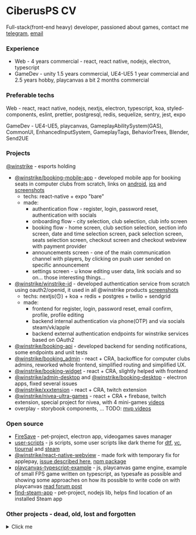 # CiberusPS CV

Full-stack(front-end heavy) developer, passioned about games, contact me [telegram](https://t.me/Ciberus), [email](mailto:ciberus.ps+github@gmail.com)

### **Experience**

- Web - 4 years commercial - react, react native, nodejs, electron, typescript
- GameDev - unity 1.5 years commercial, UE4-UE5 1 year commercial and 2.5 years hobby, playcanvas a bit 2 months commercial

### **Preferable techs**

Web - react, react native, nodejs, nextjs, electron, typescript, koa, styled-components, eslint, prettier, postgresql, redis, sequelize, sentry, jest, expo

GameDev - UE4-UE5, playcanvas, GameplayAbilitySystem(GAS), CommonUI, EnhancedInputSystem, GameplayTags, BehaviorTrees, Blender, Send2UE

### **Projects**

[@winstrike](https://winstrike.gg/) - esports holding

- [@winstrike/booking-mobile-app](https://github.com/winstrike/booking-mobile-app) - developed mobile app for booking seats in computer clubs from scratch, links on [android](https://plyay.google.com/store/apps/details?id=gg.winstrike.booking), [ios](https://apps.apple.com/us/app/id1493178030?platform=iphone) and [screenshots](https://drive.google.com/drive/folders/19WL4fDZenSHa6JQpl0V69f9lds3cnyJs?usp=sharing)
  - techs: react-native + expo "bare"
  - made:
    - authentication flow - register, login, password reset, authentication with socials
    - onboarding flow - city selection, club selection, club info screen
    - booking flow - home screen, club section selection, section info screen, date and time selection screen, pack selection screen, seats selection screen, checkout screen and checkout webview with payment provider
    - announcements screen - one of the main communication channel with players, by clicking on push user sended on specific announcement
    - settings screen - u know editing user data, link socials and so on... those interesting things...
- [@winstrike/winstrike-id](https://github.com/winstrike/winstrike-id) - developed authentication service from scratch using oauth2/openid, it used in all @winstrike products [screenshots](https://drive.google.com/drive/folders/1dbAMkge5IVeBQAWo8Nr9KCVQ7PdX1bPA?usp=sharing)
  - techs: nextjs(🙃) + koa + redis + postgres + twilio + sendgrid
  - made:
    - frontend for register, login, password reset, email confirm, profile, profile editing
    - backend internal authentication via phone(OTP) and via socials steam/vk/apple
    - backend external authentication endpoints for winstrike services based on OAuth2
- [@winstrike/booking-api](https://github.com/winstrike/booking-api) - developed backend for sending notifications, some endpoints and unit tests
- [@winstrike/booking_admin](https://github.com/winstrike/booking_admin) - react + CRA, backoffice for computer clubs admins, reworked whole frontend, simplified routing and simplified UX.
- [@winstrike/booking-widget](https://github.com/winstrike/booking-widget) - react + CRA, slightly helped with frontend
- [@winstrike/admin-desktop](https://github.com/winstrike/admin-desktop) and [@winstrike/booking-desktop](https://github.com/winstrike/booking-desktop) - electron apps, fixed several issues
- [@winstrike/xxxtension](https://github.com/winstrike/xxxtension) - react + CRA, twitch extension
- [@winstrike/nivea-ultra-games](https://github.com/winstrike/nivea-ultra-games) - react + CRA + firebase, twitch extension, special project for nivea, with 4 mini-games [videos](https://drive.google.com/drive/folders/198i2uEnq2ujBx7ytWYs0Exlgpd-Heorw?usp=sharing)
- overplay - storybook components, ... TODO: [mvp videos](https://drive.google.com/drive/folders/15U-ssReDAgv0JG2YYRYNOseedJa3CuYF?usp=sharing)

### Open source

- [FireSave](https://github.com/Ciberusps/FireSave) - pet-project, electron app, videogames saves manager
- [user-scripts](https://github.com/Ciberusps/user-scripts) - js scripts, some user scripts like dark theme for [dtf](https://dtf.ru), [vc](https://vc.ru/), [tjournal](https://tjournal.ru/) and [steam](https://store.steampowered.com/)
- [@winstrike/react-native-webview](https://github.com/winstrike/react-native-webview) - made fork with temporary fix for applepay, [issue described here](https://github.com/react-native-webview/react-native-webview/issues/920#issuecomment-720305564), [npm package](https://github.com/winstrike/react-native-webview/packages/610545)
- [playcanvas-typescript-example](https://github.com/Ciberusps/playcanvas-typescript-example) - js, playcanvas game engine, example of small FPS game written on typescript, as typesafe as possible and showing some approaches on how its possible to write code on with playcanvas [read forum post](https://forum.playcanvas.com/t/example-template-project-with-typescript/25272)
- [find-steam-app](https://github.com/Ciberusps/find-steam-app) - pet-project, nodejs lib, helps find location of an installed Steam app


### Other projects - dead, old, lost and forgotten

<details>
  <summary>Click me</summary>

- [Artifaction.gg](https://artifaction.gg/)

  Site about Artifact | Full-stack developer | 09.2018 | [screenshots](https://drive.google.com/drive/folders/1RidLVceBWTP1dMExlAsfBqtLKODKQVo-?usp=sharing)

  Artifaction.gg - site about [valve](https://www.valvesoftware.com/en/) game - Artifact started by DOTA2/Esports enthusiasts well known in DOTA 2 community([@SirActionSlacks](https://twitter.com/@SirActionSlacks), [@Cyborgmatt](https://twitter.com/@Cyborgmatt), [@SUNSfanTV](https://twitter.com/@SUNSfanTV), [@bukkadota](https://twitter.com/@bukkadota), [@followNoxville](https://twitter.com/@followNoxville)) to build best community project where people may come for anything they want - casual videos, twitch shows, stats, tournaments, hot news, cards info, learning, cardsmith to make their own cards, deck builder, pathfinder and much more.

  I joined the team at the end of september. At start i wanted to make twitch extension - [concept here](https://imgur.com/a/xtcJO9o) later @bukkadota suggest me to help with site development and gave full freedom of choice of technology stack. 
  There was many changes in project structure/tech stack, here some solutions we use:
  - firebase cloud storage as CDN for UGC(raw images, thumbnails...)
  - firebase hosting - for static assets(js, html, css, images, fonts...)
  - cdn.artifaction.gg - repo for fetching images from artifact client and valve API -> processing them(trim, resize, convert) -> and save them in normalized structure. It use [ValveResourceFormat](https://github.com/SteamDatabase/ValveResourceFormat) to decompile assets from client.

  Techs: React, TypeScript, MobX, styled-components, Webpack, Babel, PostgreSQL, Redis, express, Knex.js, Objection.js, Twitch API, Quill, firebase - cloud storage, firebase - hosting, passport, passport-discord, passport-steam, pg, discord.js, nodemon, yarn, yarn workspaces, prettier, sharp, express-session

- [Bubble Text](https://github.com/dkubatko/BubbleText)

  Twitch extension | Front-End developer & Co-founder | 04.2018 | [screenshots](https://drive.google.com/drive/folders/1BqGewZzHA5TSAwPi0dftpX47z6NAYIo1?usp=sharing)

  First of several exts using "Bits in Extensions". Selected by [Twitch.tv](https://twitch.tv/) for feature placement.

  Bubble Text - allows streamers to install an interactive speech bubble on their stream. Viewers can then use bits to get a set of text, animation and bubble style that will be displayed on the stream. By providing a variety of options, bubble text assures a unique and personalized experience for every user. This extension makes viewers feel more engaged by providing a gateway from Twitch to streamer’s screen. For streamers, this extension gives an opportunity to monetize their stream by giving them a portion of each sale.

  Made in collaboration with [@drazzzer](https://twitter.com/drazzzer)(Kubatko Daniil)

  Techs: React, TypeScript, MobX, styled-components, Webpack, socket.io, Twitch API, Twitch Extensions

- [GameStat](https://github.com/Ciberusps/gamestat)

  Twitch extension | Owner | 09.2017 | [screenshots](https://drive.google.com/drive/folders/1sNbjxvxU9S5ONYIgdLiKe2Wjp81BRsth?usp=sharing)

  [Twitch extension](https://dashboard.twitch.tv/extensions/4xthrtbw4oqjxl478qsjspia8vt3ra) provide in-game statistics for the streamers currently support DOTA 2
  Also integrated data from awesome personal esports training lab - GOSU.AI u can read about it here

  Techs: React, Postman, PostgreSQL, Webpack, MobX, Redis, yarn, yarn workspaces, lodash, Twitch API, Twitch Extensions

  Metrics:
    Installs - 2950,
    Uninstalls - 824,
    Activations - 1603,
    Views - 8,477,823,
    Uniq Viewers - 4,899,421,
    Uniq Viewers(09.01-07.02) - 240,888
    Clicks - 9,927,763,
    Uniq Interactions - 1,123,464,
    Uniq Interactions(09.01-07.02) - 64,278,

- Treasure Simulator 2

  Prototype | Owner | 24.01.2017 | [screenshots](https://drive.google.com/drive/folders/1LLXjpPTuQ2oZtjRJUZdJtH9Wfc0x2GQz?usp=sharing)

  Second version of my "Treasure Simulator DOTA 2" app.
  Refactored and updated "DOTA 2 Wiki Parser" to v2.
  
  Techs: Unity3D, C#, Texture Packer, PVRTC, Photoshop, base64, AES, Visual Studio, Resharper, git, Bitbucket

- Treasure Simulator DOTA 2
  App(Android) | Owner | 07.2015-01.2016 | [screenshots](https://drive.google.com/drive/folders/1GCXxMIleoelPnjUELFFsoc8NutS5F4r6?usp=sharing)

  App simulate opening treasures from DOTA 2.
  Items are parsed from DOTA 2 Wiki with my "DOTA 2 Wiki Parser"

  UPDATE: currently unavalable due to changed Google Play policies, need to rebuild app and publish again

  Metrics
    Installs - 53.48K,
    Average rating - 4.04,

- [DOTA 2 Wiki Parser v2](https://github.com/Ciberusps/DOTA2WikiParser-V2)

  Unity3D app | Owner | 24.01.2017 | [screenshots](https://drive.google.com/drive/folders/1f90i-dzKWVPdOX8FL9x-P8X2onVR-j2E?usp=sharing)

  Moved to Unity codebase of "DOTA 2 Wiki Parser" with updated UI. Made for "Treasure Simulator 2" project

  Techs: Unity3D, HtmlAgilityPack, Json.NET

- [DOTA 2 Wiki Parser](https://github.com/Ciberusps/DOTA2WikiParser)
  .NET app | Owner | 07.2015-01.2016 | [screenshots](https://drive.google.com/drive/folders/1onh7GwZ3jwnA8vEfDSsNAELFvGOaOgvl?usp=sharing)

  DOTA 2 Wiki(dota2.gamepedia.com) parser for "Treasure Simulator DOTA 2" project.

  Techs: C#, .NET, Visual Studio, Resharper, HtmlAgilityPack, MetroUI, MiniJSON

- [FilmSearch](https://github.com/Ciberusps/FilmSearch) - [screenshots](https://drive.google.com/drive/folders/1heH23KzEVfOLYKyKstQUVjo2dVF7XpMq?usp=sharing)
- [Yandex Mobilization 2016](https://github.com/Ciberusps/YandexMobilization) - [screenshots](https://drive.google.com/drive/folders/1EfgUdYRu1t3mWhriPp-LVpuJeoMVnQNM?usp=sharing)
- [InstaGallery](https://github.com/Ciberusps/insta-gallery)

</details>



